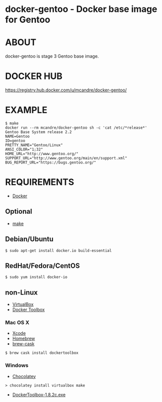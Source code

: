 # docker-gentoo - Docker base image for Gentoo

# ABOUT

docker-gentoo is stage 3 Gentoo base image.

# DOCKER HUB

https://registry.hub.docker.com/u/mcandre/docker-gentoo/

# EXAMPLE

```
$ make
docker run --rm mcandre/docker-gentoo sh -c 'cat /etc/*release*'
Gentoo Base System release 2.2
NAME=Gentoo
ID=gentoo
PRETTY_NAME="Gentoo/Linux"
ANSI_COLOR="1;32"
HOME_URL="http://www.gentoo.org/"
SUPPORT_URL="http://www.gentoo.org/main/en/support.xml"
BUG_REPORT_URL="https://bugs.gentoo.org/"
```

# REQUIREMENTS

* [Docker](https://www.docker.com/)

## Optional

* [make](http://www.gnu.org/software/make/)

## Debian/Ubuntu

```
$ sudo apt-get install docker.io build-essential
```

## RedHat/Fedora/CentOS

```
$ sudo yum install docker-io
```

## non-Linux

* [VirtualBox](https://www.virtualbox.org/)
* [Docker Toolbox](https://www.docker.com/toolbox)

### Mac OS X

* [Xcode](http://itunes.apple.com/us/app/xcode/id497799835?ls=1&mt=12)
* [Homebrew](http://brew.sh/)
* [brew-cask](http://caskroom.io/)

```
$ brew cask install dockertoolbox
```

### Windows

* [Chocolatey](https://chocolatey.org/)

```
> chocolatey install virtualbox make
```

* [DockerToolbox-1.8.2c.exe](https://github.com/docker/toolbox/releases/download/v1.8.2c/DockerToolbox-1.8.2c.exe)
